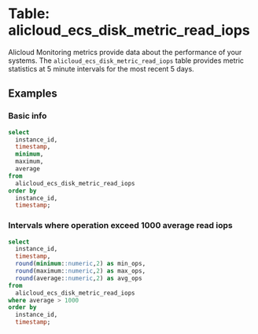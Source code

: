 # Table: alicloud_ecs_disk_metric_read_iops

Alicloud Monitoring metrics provide data about the performance of your systems. The `alicloud_ecs_disk_metric_read_iops` table provides metric statistics at 5 minute intervals for the most recent 5 days.

## Examples

### Basic info

```sql
select
  instance_id,
  timestamp,
  minimum,
  maximum,
  average
from
  alicloud_ecs_disk_metric_read_iops
order by
  instance_id,
  timestamp;
```

### Intervals where operation exceed 1000 average read iops

```sql
select
  instance_id,
  timestamp,
  round(minimum::numeric,2) as min_ops,
  round(maximum::numeric,2) as max_ops,
  round(average::numeric,2) as avg_ops
from
  alicloud_ecs_disk_metric_read_iops
where average > 1000
order by
  instance_id,
  timestamp;
```